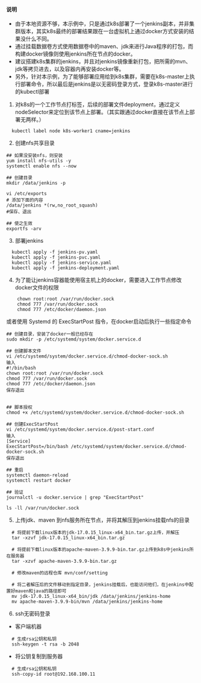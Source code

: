 #### 说明
- 由于本地资源不够，本示例中，只是通过k8s部署了一个jenkins副本，并非集群版本，其实k8s最终的部署结果跟在一台虚拟机上通过docker方式安装的结果没什么不同。  
- 通过挂载数据卷方式使用数据卷中的maven、jdk来进行Java程序的打包，而构建docker镜像则使用jenkins所在节点的docker。  
- 建议搭建k8s集群的jenkins，并且对jenkins镜像重新打包，把所需的mvn、jdk等拷贝进去，以及容器内再安装docker等。
- 另外，针对本示例，为了能够部署应用给到k8s集群，需要在k8s-master上执行部署命令，所以最后是jenkins是以无密码登录方式，登录k8s-master进行的kubectl部署
1. 对k8s的一个工作节点打标签，后续的部署文件deployment，通过定义nodeSelector来定位到该节点上部署。（其实跟通过docker直接在该节点上部署无两样。）
```shell 
  kubectl label node k8s-worker1 cname=jenkins
```

2. 创建nfs共享目录
```shell
## 如果没安装nfs，则安装
yum install nfs-utils -y
systemctl enable nfs --now

## 创建目录
mkdir /data/jenkins -p

vi /etc/exports
# 添加下面的内容
/data/jenkins *(rw,no_root_squash)
#保存、退出

## 使之生效
exportfs -arv
```

3. 部署jenkins
```shell
  kubectl apply -f jenkins-pv.yaml
  kubectl apply -f jenkins-pvc.yaml
  kubectl apply -f jenkins-service.yaml
  kubectl apply -f jenkins-deployment.yaml
```

4. 为了能让jenkins容器能使用宿主机上的docker，需要进入工作节点修改docker文件的权限
```shell
    chown root:root /var/run/docker.sock
    chmod 777 /var/run/docker.sock
    chmod 777 /etc/docker/daemon.json
```
或者使用 Systemd 的 ExecStartPost 指令，在docker启动后执行一些指定命令
```shell
## 创建目录，安装了docker一般已经存在
sudo mkdir -p /etc/systemd/system/docker.service.d

## 创建脚本文件
vi /etc/systemd/system/docker.service.d/chmod-docker-sock.sh
输入
#!/bin/bash
chown root:root /var/run/docker.sock
chmod 777 /var/run/docker.sock
chmod 777 /etc/docker/daemon.json
保存退出


## 脚本授权
chmod +x /etc/systemd/system/docker.service.d/chmod-docker-sock.sh

## 创建ExecStartPost
vi /etc/systemd/system/docker.service.d/post-start.conf
输入
[Service]
ExecStartPost=/bin/bash /etc/systemd/system/docker.service.d/chmod-docker-sock.sh
保存退出

## 重启
systemctl daemon-reload
systemctl restart docker

## 验证
journalctl -u docker.service | grep "ExecStartPost"

ls -ll /var/run/docker.sock 
```

5. 上传jdk、maven 到nfs服务所在节点，并将其解压到jenkins挂载nfs的目录
```shell
  # 将提前下载linux版本的jdk-17.0.15_linux-x64_bin.tar.gz上传，并解压
  tar -xzvf jdk-17.0.15_linux-x64_bin.tar.gz 
  
  # 将提前下载linux版本的apache-maven-3.9.9-bin.tar.gz上传到k8s中jenkins所在服务器
  tar -xzvf apache-maven-3.9.9-bin.tar.gz
  
  # 修改maven的远程仓库 mvn/conf/setting
  
  # 将二者解压后的文件移动到指定目录，jenkins挂载后，也能访问他们，在jenkins中配置好maven和java的路径即可
  mv jdk-17.0.15_linux-x64_bin/jdk /data/jenkins/jenkins-home
  mv apache-maven-3.9.9-bin/mvn /data/jenkins/jenkins-home
```


6. ssh无密码登录
- 客户端机器
```shell
  # 生成rsa公钥和私钥
  ssh-keygen -t rsa -b 2048
```
- 将公钥复制到服务器
```shell
  # 生成rsa公钥和私钥
  ssh-copy-id root@192.168.100.11
```